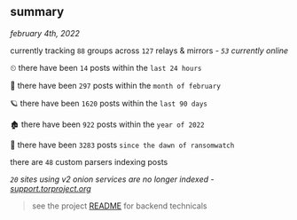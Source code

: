 
## summary
_february 4th, 2022_

currently tracking `88` groups across `127` relays & mirrors - _`53` currently online_

⏲ there have been `14` posts within the `last 24 hours`

🦈 there have been `297` posts within the `month of february`

🪐 there have been `1620` posts within the `last 90 days`

🏚 there have been `922` posts within the `year of 2022`

🦕 there have been `3283` posts `since the dawn of ransomwatch`

there are `48` custom parsers indexing posts

_`20` sites using v2 onion services are no longer indexed - [support.torproject.org](https://support.torproject.org/onionservices/v2-deprecation/)_

> see the project [README](https://github.com/thetanz/ransomwatch#ransomwatch--) for backend technicals
